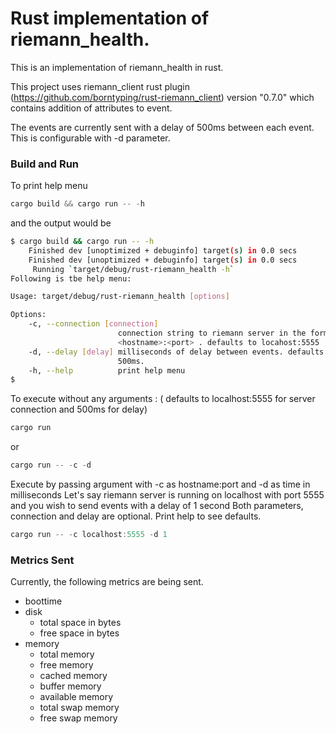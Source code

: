 # Rust implementation of riemann_health.

This is an implementation of riemann_health in rust. 

This project uses riemann_client rust plugin (https://github.com/borntyping/rust-riemann_client) version "0.7.0" which contains addition of attributes to event.

The events are currently sent with a delay of 500ms between each event. This is configurable with -d parameter.

### Build and Run 

To print help menu
```Rust 
cargo build && cargo run -- -h
```

and the output would be 
``` Bash
$ cargo build && cargo run -- -h
    Finished dev [unoptimized + debuginfo] target(s) in 0.0 secs
    Finished dev [unoptimized + debuginfo] target(s) in 0.0 secs
     Running `target/debug/rust-riemann_health -h`
Following is tbe help menu: 

Usage: target/debug/rust-riemann_health [options]

Options:
    -c, --connection [connection]
                        connection string to riemann server in the format
                        <hostname>:<port> . defaults to locahost:5555
    -d, --delay [delay] milliseconds of delay between events. defaults to
                        500ms.
    -h, --help          print help menu
$
```

To execute without any arguments : ( defaults to localhost:5555 for server connection and 500ms for delay)
```Rust
cargo run 
```
or 
```Rust
cargo run -- -c -d 
```

Execute by passing argument with -c as hostname:port and -d as time in milliseconds
Let's say riemann server is running on localhost with port 5555 and you wish to send events with a delay of 1 second
Both parameters, connection and delay are optional. Print help to see defaults.
```Rust
cargo run -- -c localhost:5555 -d 1
```

### Metrics Sent

Currently, the following metrics are being sent.
* boottime
* disk
  * total space in bytes
  * free space in bytes 
* memory 
  * total memory
  * free memory 
  * cached memory
  * buffer memory
  * available memory
  * total swap memory
  * free swap memory
